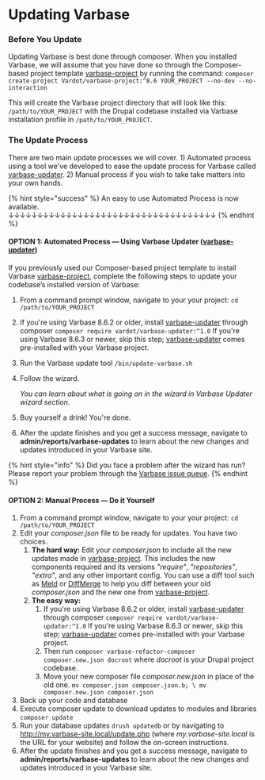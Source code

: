 # Updating Varbase

### Before You Update

Updating Varbase is best done through composer. When you installed Varbase, we will assume that you have done so through the Composer-based project template [varbase-project](https://github.com/Vardot/varbase-project) by running the command: `composer create-project Vardot/varbase-project:^8.6 YOUR_PROJECT --no-dev --no-interaction`

This will create the Varbase project directory that will look like this: `/path/to/YOUR_PROJECT` with the Drupal codebase installed via Varbase installation profile in `/path/to/YOUR_PROJECT`.

### The Update Process

There are two main update processes we will cover. 1\) Automated process using a tool we've developed to ease the update process for Varbase called [varbase-updater](https://github.com/Vardot/varbase-updater). 2\) Manual process if you wish to take take matters into your own hands.

{% hint style="success" %}
An easy to use Automated Process is now available.  
↓↓↓↓↓↓↓↓↓↓↓↓↓↓↓↓↓↓↓↓↓↓↓↓↓↓↓↓↓↓↓↓↓↓↓↓
{% endhint %}

#### OPTION 1: Automated Process — Using Varbase Updater \([varbase-updater](https://github.com/Vardot/varbase-updater)\)

If you previously used our Composer-based project template to install Varbase [varbase-project](https://github.com/Vardot/varbase-project), complete the following steps to update your codebase’s installed version of Varbase:

1. From a command prompt window, navigate to your your project: `cd /path/to/YOUR_PROJECT`  
2. If you're using Varbase 8.6.2 or older, install [varbase-updater](https://github.com/Vardot/varbase-updater) through composer `composer require vardot/varbase-updater:^1.0`   If you're using Varbase 8.6.3 or newer, skip this step; [varbase-updater](https://github.com/Vardot/varbase-updater) comes pre-installed with your Varbase project. 
3. Run the Varbase update tool `/bin/update-varbase.sh`  
4. Follow the wizard. 

   _You can learn about what is going on in the wizard in Varbase Updater wizard section._

5. Buy yourself a drink! You're done. 
6. After the update finishes and you get a success message, navigate to **admin/reports/varbase-updates** to learn about the new changes and updates introduced in your Varbase site.

{% hint style="info" %}
Did you face a problem after the wizard has run? Please report your problem through the [Varbase issue queue](https://www.drupal.org/node/add/project-issue/varbase?component=Updater).
{% endhint %}



#### OPTION 2: Manual Process — Do it Yourself

1. From a command prompt window, navigate to your your project:  `cd /path/to/YOUR_PROJECT`  
2. Edit your _composer.json_ file to be ready for updates. You have two choices.
   1. **The hard way:** Edit your _composer.json_ to include all the new updates made in [varbase-project](https://github.com/Vardot/varbase-project/blob/8.6.x/composer.json). This includes the new components required and its versions _"require"_, _"repositories"_, _"extra"_, and any other important config. You can use a diff tool such as [Meld](http://meldmerge.org/) or [DiffMerge](https://sourcegear.com/diffmerge/) to help you diff between your old _composer.json_ and the new one from [varbase-project](https://github.com/Vardot/varbase-project/blob/8.6.x/composer.json). 
   2. **The easy way:** 
      1. If you're using Varbase 8.6.2 or older, install [varbase-updater](https://github.com/Vardot/varbase-updater) through composer `composer require vardot/varbase-updater:^1.0`   If you're using Varbase 8.6.3 or newer, skip this step; [varbase-updater](https://github.com/Vardot/varbase-updater) comes pre-installed with your Varbase project. 
      2. Then run  `composer varbase-refactor-composer composer.new.json docroot`  where _docroot_ is your Drupal project codebase. 
      3. Move your new composer file _composer.new.json_ in place of the old one. `mv composer.json composer.json.b; \ mv composer.new.json composer.json` 
3. Back up your code and database 
4. Execute composer update to download updates to modules and libraries `composer update`  
5. Run your database updates `drush updatedb`  or by navigating to http://my.varbase-site.local/update.php \(where _my.varbase-site.local_ is the URL for your website\) and follow the on-screen instructions. 
6. After the update finishes and you get a success message, navigate to **admin/reports/varbase-updates** to learn about the new changes and updates introduced in your Varbase site.

